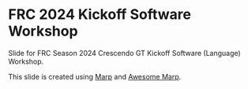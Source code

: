# FRC 2024 Kickoff Software Workshop

Slide for FRC Season 2024 Crescendo GT Kickoff Software (Language) Workshop.

This slide is created using [Marp](https://marp.app/) and [Awesome Marp](https://github.com/favourhong/Awesome-Marp).
